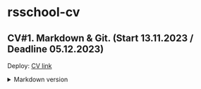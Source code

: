 # rsschool-cv
CV#1. Markdown &amp; Git. (Start 13.11.2023 / Deadline 05.12.2023)
---
Deploy: [CV link](https://greck2908.github.io/rsschool-cv/)
<details>
    <summary>Markdown version</summary>

    [CV](https://greck2908.github.io/rsschool-cv/cv) (Markdown)
  
</details>

